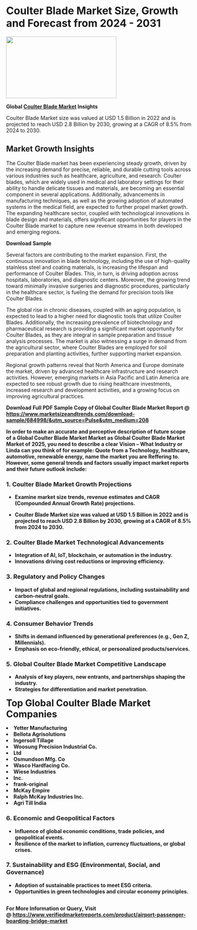 <H1>Coulter Blade Market Size, Growth and Forecast from 2024 - 2031</H1><img class="aligncenter size-medium wp-image-584254" src="https://thirdeyenews.in/wp-content/uploads/2024/09/Global-Market-Research-300x168.jpeg" alt="" width="300" height="168" /><p><strong>Global&nbsp;<a href="https://www.marketsizeandtrends.com/download-sample/684998/&amp;utm_source=Pulse&amp;utm_medium=208">Coulter Blade Market</a> Insights</strong></p><p>Coulter Blade Market size was valued at USD 1.5 Billion in 2022 and is projected to reach USD 2.8 Billion by 2030, growing at a CAGR of 8.5% from 2024 to 2030.</p><p><h2>Market Growth Insights</h2> <p>The Coulter Blade market has been experiencing steady growth, driven by the increasing demand for precise, reliable, and durable cutting tools across various industries such as healthcare, agriculture, and research. Coulter blades, which are widely used in medical and laboratory settings for their ability to handle delicate tissues and materials, are becoming an essential component in several applications. Additionally, advancements in manufacturing techniques, as well as the growing adoption of automated systems in the medical field, are expected to further propel market growth. The expanding healthcare sector, coupled with technological innovations in blade design and materials, offers significant opportunities for players in the Coulter Blade market to capture new revenue streams in both developed and emerging regions.</p> <p><strong>Download Sample</strong></p> <p>Several factors are contributing to the market expansion. First, the continuous innovation in blade technology, including the use of high-quality stainless steel and coating materials, is increasing the lifespan and performance of Coulter Blades. This, in turn, is driving adoption across hospitals, laboratories, and diagnostic centers. Moreover, the growing trend toward minimally invasive surgeries and diagnostic procedures, particularly in the healthcare sector, is fueling the demand for precision tools like Coulter Blades.</p> <p>The global rise in chronic diseases, coupled with an aging population, is expected to lead to a higher need for diagnostic tools that utilize Coulter Blades. Additionally, the increasing prevalence of biotechnology and pharmaceutical research is providing a significant market opportunity for Coulter Blades, as they are integral in sample preparation and tissue analysis processes. The market is also witnessing a surge in demand from the agricultural sector, where Coulter Blades are employed for soil preparation and planting activities, further supporting market expansion.</p> <p>Regional growth patterns reveal that North America and Europe dominate the market, driven by advanced healthcare infrastructure and research activities. However, emerging markets in Asia Pacific and Latin America are expected to see robust growth due to rising healthcare investments, increased research and development activities, and a growing focus on improving agricultural practices.</p> <p><strong></p><p><span class=""><strong>Download Full PDF Sample Copy of Global Coulter Blade Market Report</strong> @ <a href="https://www.marketsizeandtrends.com/download-sample/684998/&amp;utm_source=Pulse&amp;utm_medium=208" target="_blank">https://www.marketsizeandtrends.com/download-sample/684998/&amp;utm_source=Pulse&amp;utm_medium=208</a></span></p><p>In order to make an accurate and perceptive description of future scope of a Global&nbsp;Coulter Blade Market Market as Global&nbsp;Coulter Blade Market Market of 2025, you need to describe a clear Vision &ndash; What Industry or Linda can you think of for example: Quote from a Technology, healthcare, automotive, renewable energy, name the market you are Reffering to. However, some general trends and factors usually impact market reports and their future outlook include:</p><h3>1.&nbsp;<strong>Coulter Blade Market Growth Projections</strong></h3><ul><li>Examine market size trends, revenue estimates and CAGR (Compounded Annual Growth Rate) projections.</li><li><p>Coulter Blade Market size was valued at USD 1.5 Billion in 2022 and is projected to reach USD 2.8 Billion by 2030, growing at a CAGR of 8.5% from 2024 to 2030.</p></li></ul><h3>2.&nbsp;<strong>Coulter Blade Market Technological Advancements</strong></h3><ul><li>Integration of AI, IoT, blockchain, or automation in the industry.</li><li>Innovations driving cost reductions or improving efficiency.</li></ul><h3>3.&nbsp;<strong>Regulatory and Policy Changes</strong></h3><ul><li>Impact of global and regional regulations, including sustainability and carbon-neutral goals.</li><li>Compliance challenges and opportunities tied to government initiatives.</li></ul><h3>4.&nbsp;<strong>Consumer Behavior Trends</strong></h3><ul><li>Shifts in demand influenced by generational preferences (e.g., Gen Z, Millennials).</li><li>Emphasis on eco-friendly, ethical, or personalized products/services.</li></ul><h3>5.&nbsp;<strong>Global Coulter Blade Market Competitive Landscape</strong></h3><ul><li>Analysis of key players, new entrants, and partnerships shaping the industry.</li><li>Strategies for differentiation and market penetration.</li></ul><p data-pm-slice="1 1 []"><span style="color: inherit; font-family: inherit; font-size: 25px;">Top Global Coulter Blade Market Companies</span></p><div class="" data-test-id=""><p><li>Yetter Manufacturing</li><li> Bellota Agrisolutions</li><li> Ingersoll Tillage</li><li> Woosung Precision Industrial Co.</li><li> Ltd</li><li> Osmundson Mfg. Co</li><li> Wasco Hardfacing Co.</li><li> Wiese Industries</li><li> Inc.</li><li> frank-original</li><li> McKay Empire</li><li> Ralph McKay Industries Inc.</li><li> Agri Till India</li></p></div><h3>6.&nbsp;<strong>Economic and Geopolitical Factors</strong></h3><ul><li>Influence of global economic conditions, trade policies, and geopolitical events.</li><li>Resilience of the market to inflation, currency fluctuations, or global crises.</li></ul><h3>7.&nbsp;<strong>Sustainability and ESG (Environmental, Social, and Governance)</strong></h3><ul><li>Adoption of sustainable practices to meet ESG criteria.</li><li>Opportunities in green technologies and circular economy principles.</li></ul><h2><strong style="font-size: 14px;">For More Information or Query, Visit @&nbsp;</strong><a style="background-color: #ffffff; font-size: 14px;" href="https://www.marketsizeandtrends.com/report/coulter-blade-market/" target="_blank">https://www.verifiedmarketreports.com/product/airport-passenger-boarding-bridge-market</a></h2>
